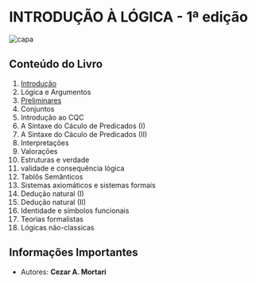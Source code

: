 # INTRODUÇÃO À LÓGICA - 1ª edição

![capa](https://kbimages1-a.akamaihd.net/f667340d-0f3d-4ccb-85b8-9550bb7a579f/353/569/90/False/introducao-a-logica.jpg)

## Conteúdo do Livro

1. [Introdução](https://github.com/Darlley/ExerciciosLivros/tree/master/exatas/introl%C3%B3gica1/capituloum)
1. Lógica e Argumentos
1. [Preliminares](https://github.com/Darlley/ExerciciosLivros/tree/master/exatas/intrológica1/capitulo3)
1. Conjuntos
1. Introdução ao CQC
1. A Sintaxe do Cáculo de Predicados (I)
1. A Sintaxe do Cáculo de Predicados (II)
1. Interpretações
1. Valorações
1. Estruturas e verdade
1. validade e consequência lógica
1. Tablôs Semânticos
1. Sistemas axiomáticos e sistemas formais
1. Dedução natural (I)
1. Dedução natural (II)
1. Identidade e símbolos funcionais
1. Teorias formalistas
1. Lógicas não-classicas

## Informações Importantes

- Autores: **Cezar A. Mortari**
